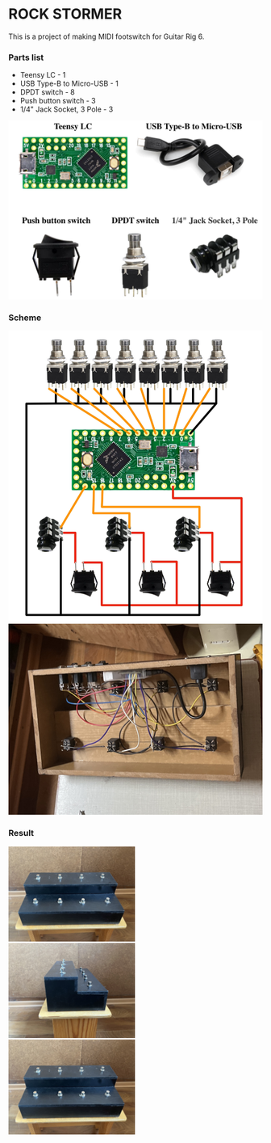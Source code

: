 # ROCK STORMER

This is a project of making MIDI footswitch for Guitar Rig 6.

### Parts list

* Teensy LC - 1
* USB Type-B to Micro-USB - 1
* DPDT switch - 8
* Push button switch - 3
* 1/4" Jack Socket, 3 Pole - 3

![list](./.src/pic1.jpg)

### Scheme

![Scheme](./.src/pic2.jpg)
![Scheme-photo](./.src/pic3.jpg)

### Result

<img src="./.src/pic4.jpeg" width="49.8%"> <img src="./.src/pic5.jpeg" width="49.8%">
<img src="./.src/pic4.jpeg" width="49.8%">